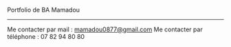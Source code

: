Portfolio de BA Mamadou

--------------------------------------------

Me contacter par mail : mamadou0877@gmail.com
Me contacter par téléphone : 07 82 94 80 80
